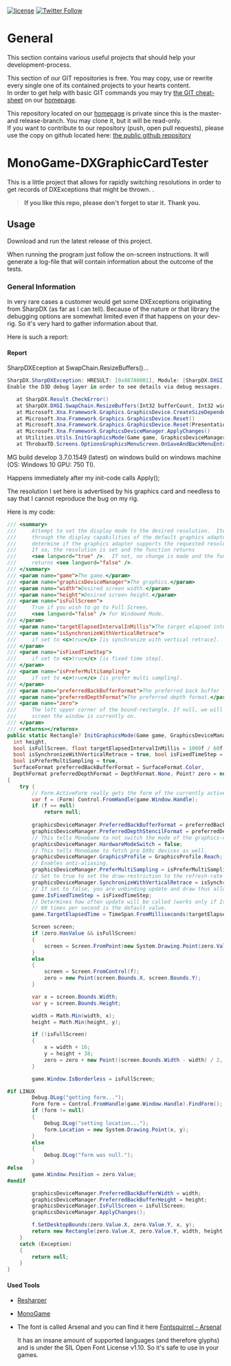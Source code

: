  [![license](https://img.shields.io/github/license/unterrainerinformatik/MonoGame-Textbox.svg?maxAge=2592000)](http://unlicense.org)  [![Twitter Follow](https://img.shields.io/twitter/follow/throbax.svg?style=social&label=Follow&maxAge=2592000)](https://twitter.com/throbax)  

# General

This section contains various useful projects that should help your development-process.  

This section of our GIT repositories is free. You may copy, use or rewrite every single one of its contained projects to your hearts content.  
In order to get help with basic GIT commands you may try [the GIT cheat-sheet][coding] on our [homepage][homepage].  

This repository located on our  [homepage][homepage] is private since this is the master- and release-branch. You may clone it, but it will be read-only.  
If you want to contribute to our repository (push, open pull requests), please use the copy on github located here: [the public github repository][github]  

# MonoGame-DXGraphicCardTester

This is a little project that allows for rapidly switching resolutions in order to get records of DXExceptions that might be thrown. .

> **If you like this repo, please don't forget to star it.**
> **Thank you.**



## Usage

Download and run the latest release of this project.

When running the program just follow the on-screen instructions.
It will generate a log-file that will contain information about the outcome of the tests.

### General Information

In very rare cases a customer would get some DXExceptions originating from SharpDX (as far as I can tell). Because of the nature or that library the debugging options are somewhat limited even if that happens on your dev-rig. So it's very hard to gather information about that.

Here is such a report:

#### Report

SharpDXEception at SwapChain.ResizeBuffers()...

```c#
SharpDX.SharpDXException: HRESULT: [0x887A0001], Module: [SharpDX.DXGI], ApiCode: [DXGI_ERROR_INVALID_CALL/InvalidCall], Message: The application made a call that is invalid. Either the parameters of the call or the state of some object was incorrect.
Enable the D3D debug layer in order to see details via debug messages.

   at SharpDX.Result.CheckError()
   at SharpDX.DXGI.SwapChain.ResizeBuffers(Int32 bufferCount, Int32 width, Int32 height, Format newFormat, SwapChainFlags swapChainFlags)
   at Microsoft.Xna.Framework.Graphics.GraphicsDevice.CreateSizeDependentResources()
   at Microsoft.Xna.Framework.Graphics.GraphicsDevice.Reset()
   at Microsoft.Xna.Framework.Graphics.GraphicsDevice.Reset(PresentationParameters presentationParameters)
   at Microsoft.Xna.Framework.GraphicsDeviceManager.ApplyChanges()
   at Utilities.Utils.InitGraphicsMode(Game game, GraphicsDeviceManager graphicsDeviceManager, Int32 width, Int32 height, Boolean isFullScreen, Single targetElapsedIntervalInMillis, Boolean isSynchronizeWithVerticalRetrace, Boolean isFixedTimeStep, Boolean isPreferMultiSampling, SurfaceFormat preferredBackBufferFormat, DepthFormat preferredDepthFormat, Nullable`1 zero)
   at ThrobaxTD.Screens.OptionsGraphicsMenuScreen.OnSaveAndBackMenuEntrySelected(Object sender, PlayerIndexEventArgs e)
```

MG build develop 3.7.0.1549 (latest) on windows build on windows machine (OS: Windows 10 GPU: 750 TI).

Happens immediately after my init-code calls Apply();

The resolution I set here is advertised by his graphics card and needless to say that I cannot reproduce the bug on my rig.

Here is my code:

```c#
/// <summary>
///     Attempt to set the display mode to the desired resolution.  Iterates
///     through the display capabilities of the default graphics adapter to
///     determine if the graphics adapter supports the requested resolution.
///     If so, the resolution is set and the function returns
///     <see langword="true" />.  If not, no change is made and the function
///     returns <see langword="false" />.
/// </summary>
/// <param name="game">The game.</param>
/// <param name="graphicsDeviceManager">The graphics.</param>
/// <param name="width">Desired screen width.</param>
/// <param name="height">Desired screen height.</param>
/// <param name="isFullScreen">
///     True if you wish to go to Full Screen,
///     <see langword="false" /> for Windowed Mode.
/// </param>
/// <param name="targetElapsedIntervalInMillis">The target elapsed interval in milliseconds.</param>
/// <param name="isSynchronizeWithVerticalRetrace">
///     if set to <c>true</c> [is synchronize with vertical retrace].
/// </param>
/// <param name="isFixedTimeStep">
///     if set to <c>true</c> [is fixed time step].
/// </param>
/// <param name="isPreferMultiSampling">
///     if set to <c>true</c> [is prefer multi sampling].
/// </param>
/// <param name="preferredBackBufferFormat">The preferred back buffer format.</param>
/// <param name="preferredDepthFormat">The preferred depth format.</param>
/// <param name="zero">
///     The left upper corner of the bound-rectangle. If null, we will take the left-upper corner of the
///     screen the window is currently on.
/// </param>
/// <returns></returns>
public static Rectangle? InitGraphicsMode(Game game, GraphicsDeviceManager graphicsDeviceManager, int width,
  int height,
  bool isFullScreen, float targetElapsedIntervalInMillis = 1000f / 60f,
  bool isSynchronizeWithVerticalRetrace = true, bool isFixedTimeStep = false,
  bool isPreferMultiSampling = true,
  SurfaceFormat preferredBackBufferFormat = SurfaceFormat.Color,
  DepthFormat preferredDepthFormat = DepthFormat.None, Point? zero = null)
{
	try {
		// Form.ActiveForm really gets the form of the currently active window. We want the game's window.
		var f = (Form) Control.FromHandle(game.Window.Handle);
		if (f == null)
			return null;
        
		graphicsDeviceManager.PreferredBackBufferFormat = preferredBackBufferFormat;
		graphicsDeviceManager.PreferredDepthStencilFormat = preferredDepthFormat;
		// This tells MonoGame to not switch the mode of the graphics-card directly, but to scale the window.
		graphicsDeviceManager.HardwareModeSwitch = false;
		// This tells MonoGame to fetch pre DX9c devices as well.
		graphicsDeviceManager.GraphicsProfile = GraphicsProfile.Reach;
		// Enables anti-aliasing.
		graphicsDeviceManager.PreferMultiSampling = isPreferMultiSampling;
		// Set to true to set the draw-restriction to the refresh-rate of the monitor.
		graphicsDeviceManager.SynchronizeWithVerticalRetrace = isSynchronizeWithVerticalRetrace;
		// If set to false, you are unbinding update and draw thus allowing them to be called separately.
		game.IsFixedTimeStep = isFixedTimeStep;
		// Determines how often update will be called (works only if IsFixedTimeStep is true.
		// 60 times per second is the default value.
		game.TargetElapsedTime = TimeSpan.FromMilliseconds(targetElapsedIntervalInMillis);

		Screen screen;
		if (zero.HasValue && isFullScreen)
		{
			screen = Screen.FromPoint(new System.Drawing.Point(zero.Value.X, zero.Value.Y));
		}
		else
		{
			screen = Screen.FromControl(f);
			zero = new Point(screen.Bounds.X, screen.Bounds.Y);
		}

		var x = screen.Bounds.Width;
		var y = screen.Bounds.Height;

		width = Math.Min(width, x);
		height = Math.Min(height, y);

		if (!isFullScreen)
		{
			x = width + 16;
			y = height + 38;
			zero = zero + new Point((screen.Bounds.Width - width) / 2, (screen.Bounds.Height - height) / 2);
		}

		game.Window.IsBorderless = isFullScreen;

#if LINUX
		Debug.DLog("getting form...");
		Form form = Control.FromHandle(game.Window.Handle).FindForm();
		if (form != null)
		{
			Debug.DLog("setting location...");
			form.Location = new System.Drawing.Point(x, y);
		}
		else
		{
			Debug.DLog("form was null.");
		}
#else
		game.Window.Position = zero.Value;
#endif

		graphicsDeviceManager.PreferredBackBufferWidth = width;
		graphicsDeviceManager.PreferredBackBufferHeight = height;
		graphicsDeviceManager.IsFullScreen = isFullScreen;
		graphicsDeviceManager.ApplyChanges();

		f.SetDesktopBounds(zero.Value.X, zero.Value.Y, x, y);
		return new Rectangle(zero.Value.X, zero.Value.Y, width, height);
    }
	catch (Exception)
	{
		return null;
	}
}
```



#### Used Tools

* [Resharper](https://www.jetbrains.com/resharper/)

* [MonoGame](http://www.monogame.net/)

* The font is called Arsenal and you can find it here [Fontsquirrel - Arsenal](https://www.fontsquirrel.com/fonts/arsenal?q%5Bterm%5D=arsenal&q%5Bsearch_check%5D=Y)

  It has an insane amount of supported languages (and therefore glyphs) and is under the SIL Open Font License v1.10. So it's safe to use in your games.




[homepage]: http://www.unterrainer.info
[coding]: http://www.unterrainer.info/Home/Coding
[github]: https://github.com/UnterrainerInformatik/MonoGame-DXGraphicCardTester